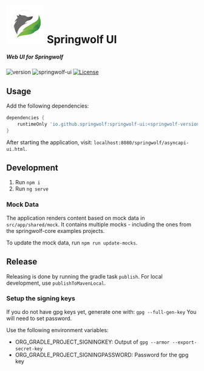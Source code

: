 # <img src="src/assets/springwolf-logo.png" alt="Logo" width="100"/> Springwolf UI
##### Web UI for Springwolf

![version](https://img.shields.io/maven-central/v/io.github.springwolf/springwolf-ui?color=green&label=release&style=plastic)
![springwolf-ui](https://github.com/springwolf/springwolf-core/workflows/springwolf-ui/badge.svg)
[![License](https://img.shields.io/badge/License-Apache%202.0-blue.svg)](https://opensource.org/licenses/Apache-2.0)

## Usage
Add the following dependencies:

```groovy
dependencies {
    runtimeOnly 'io.github.springwolf:springwolf-ui:<springwolf-version>'
}
```

After starting the application, visit: `localhost:8080/springwolf/asyncapi-ui.html`.

## Development
1. Run `npm i`
2. Run `ng serve`

### Mock Data

The application renders content based on mock data in `src/app/shared/mock`.
It contains multiple mocks - including the ones from the springwolf-core examples projects.

To update the mock data, run `npm run update-mocks`.

## Release

Releasing is done by running the gradle task `publish`. For local development, use `publishToMavenLocal`.

### Setup the signing keys

If you do not have gpg keys yet, generate one with: `gpg --full-gen-key` You will need to set password.

Use the following environment variables:
- ORG_GRADLE_PROJECT_SIGNINGKEY: Output of `gpg --armor --export-secret-key`
- ORG_GRADLE_PROJECT_SIGNINGPASSWORD: Password for the gpg key
